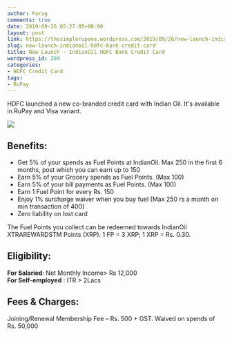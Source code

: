 ```yaml
---
author: Parag
comments: true
date: 2019-09-26 05:27:05+00:00
layout: post
link: https://thesimplerupeee.wordpress.com/2019/09/26/new-launch-indianoil-hdfc-bank-credit-card/
slug: new-launch-indianoil-hdfc-bank-credit-card
title: New Launch - IndianOil HDFC Bank Credit Card
wordpress_id: 204
categories:
- HDFC Credit Card
tags:
- RuPay
---
```





HDFC launched a new co-branded credit card with Indian Oil. It's available in RuPay and Visa variant.





![](https://thesimplerupeee.files.wordpress.com/2020/05/56da3-iocl-card-stack-406-x-280.png)





## **Benefits:**







  * Get 5% of your spends as Fuel Points at IndianOil.  Max 250 in the first 6 months, post which you can earn up to 150
  * Earn 5% of your Grocery spends as Fuel Points. (Max 100)
  * Earn 5% of your bill payments as Fuel Points. (Max 100)
  * Earn 1 Fuel Point for every Rs. 150
  * Enjoy 1% surcharge waiver when you buy fuel (Max 250 rs a month on min transaction of 400)
  * Zero liability on lost card






The Fuel Points you collect can be redeemed towards IndianOil XTRAREWARDSTM Points (XRP). 1 FP = 3 XRP; 1 XRP = Rs. 0.30. 







## **Eligibility:**







**For Salaried**: Net Monthly Income> Rs 12,000  
**For Self-employed** : ITR > 2Lacs







## **Fees & Charges:**







Joining/Renewal Membership Fee – Rs. 500 + GST. Waived on spends of Rs. 50,000



